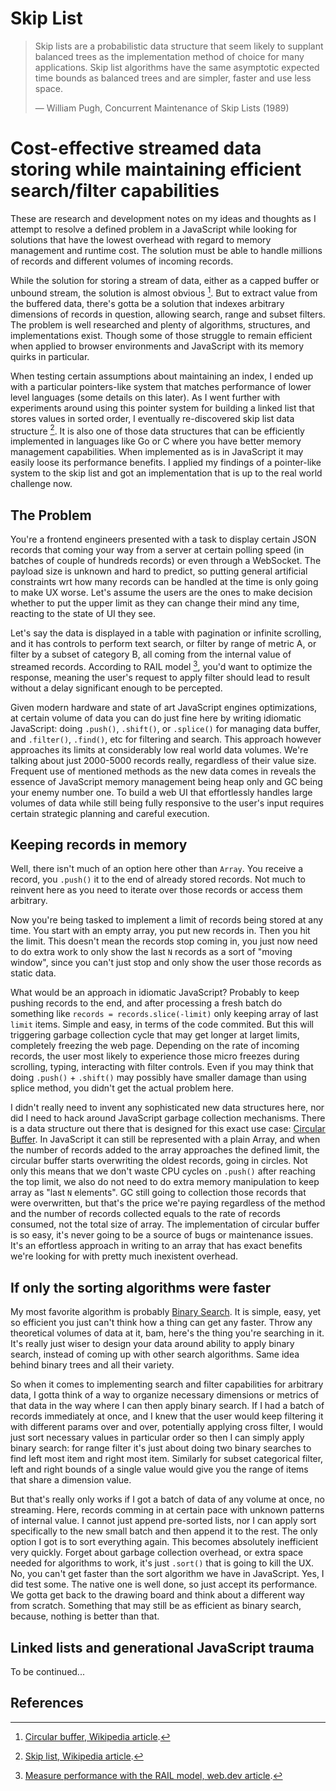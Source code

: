 # Skip List

> Skip lists are a probabilistic data structure that seem likely to supplant
> balanced trees as the implementation method of choice for many applications.
> Skip list algorithms have the same asymptotic expected time bounds as balanced
> trees and are simpler, faster and use less space.
>
> — William Pugh, Concurrent Maintenance of Skip Lists (1989)

# Cost-effective streamed data storing while maintaining efficient search/filter capabilities

These are research and development notes on my ideas and thoughts as I attempt
to resolve a defined problem in a JavaScript while looking for solutions that
have the lowest overhead with regard to memory management and runtime cost. The
solution must be able to handle millions of records and different volumes of
incoming records.

While the solution for storing a stream of data, either as a capped buffer or
unbound stream, the solution is almost obvious [^circular-buffer-wiki]. But to
extract value from the buffered data, there's gotta be a solution that indexes
arbitrary dimensions of records in question, allowing search, range and subset
filters. The problem is well researched and plenty of algorithms, structures,
and implementations exist. Though some of those struggle to remain efficient
when applied to browser environments and JavaScript with its memory quirks in
particular.

When testing certain assumptions about maintaining an index, I ended up with a
particular pointers-like system that matches performance of lower level
languages (some details on this later). As I went further with experiments
around using this pointer system for building a linked list that stores values
in sorted order, I eventually re-discovered skip list data structure
[^skip-list-wiki]. It is also one of those data structures that can be
efficiently implemented in languages like Go or C where you have better memory
management capabilities. When implemented as is in JavaScript it may easily
loose its performance benefits. I applied my findings of a pointer-like system
to the skip list and got an implementation that is up to the real world
challenge now.

## The Problem

You're a frontend engineers presented with a task to display certain JSON
records that coming your way from a server at certain polling speed (in batches
of couple of hundreds records) or even through a WebSocket. The payload size is
unknown and hard to predict, so putting general artificial constraints wrt how
many records can be handled at the time is only going to make UX worse. Let's
assume the users are the ones to make decision whether to put the upper limit as
they can change their mind any time, reacting to the state of UI they see.

Let's say the data is displayed in a table with pagination or infinite
scrolling, and it has controls to perform text search, or filter by range of
metric A, or filter by a subset of category B, all coming from the internal
value of streamed records. According to RAIL model [^rail-model], you'd want to
optimize the response, meaning the user's request to apply filter should lead to
result without a delay significant enough to be percepted.

Given modern hardware and state of art JavaScript engines optimizations, at
certain volume of data you can do just fine here by writing idiomatic
JavaScript: doing `.push()`, `.shift()`, or `.splice()` for managing data
buffer, and `.filter()`, `.find()`, etc for filtering and search. This approach
however approaches its limits at considerably low real world data volumes. We're
talking about just 2000-5000 records really, regardless of their value size.
Frequent use of mentioned methods as the new data comes in reveals the essence
of JavaScript memory management being heap only and GC being your enemy number
one. To build a web UI that effortlessly handles large volumes of data while
still being fully responsive to the user's input requires certain strategic
planning and careful execution.

## Keeping records in memory

Well, there isn't much of an option here other than `Array`. You receive a
record, you `.push()` it to the end of already stored records. Not much to
reinvent here as you need to iterate over those records or access them
arbitrary.

Now you're being tasked to implement a limit of records being stored at any
time. You start with an empty array, you put new records in. Then you hit the
limit. This doesn't mean the records stop coming in, you just now need to do
extra work to only show the last `N` records as a sort of "moving window", since
you can't just stop and only show the user those records as static data.

What would be an approach in idiomatic JavaScript? Probably to keep pushing
records to the end, and after processing a fresh batch do something like
`records = records.slice(-limit)` only keeping array of last `limit` items.
Simple and easy, in terms of the code commited. But this will triggering garbage
collection cycle that may get longer at larget limits, completely freezing the
web page. Depending on the rate of incoming records, the user most likely to
experience those micro freezes during scrolling, typing, interacting with filter
controls. Even if you may think that doing `.push()` + `.shift()` may possibly
have smaller damage than using splice method, you didn't get the actual problem
here.

I didn't really need to invent any sophisticated new data structures here, nor
did I need to hack around JavaScript garbage collection mechanisms. There is a
data structure out there that is designed for this exact use case:
[Circular Buffer](https://en.wikipedia.org/wiki/Circular_buffer). In JavaScript
it can still be represented with a plain Array, and when the number of records
added to the array approaches the defined limit, the circular buffer starts
overwriting the oldest records, going in circles. Not only this means that we
don't waste CPU cycles on `.push()` after reaching the top limit, we also do not
need to do extra memory manipulation to keep array as "last `N` elements". GC
still going to collection those records that were overwritten, but that's the
price we're paying regardless of the method and the number of records collected
equals to the rate of records consumed, not the total size of array. The
implementation of circular buffer is so easy, it's never going to be a source of
bugs or maintenance issues. It's an effortless approach in writing to an array
that has exact benefits we're looking for with pretty much inexistent overhead.

## If only the sorting algorithms were faster

My most favorite algorithm is probably
[Binary Search](https://en.wikipedia.org/wiki/Binary_search). It is simple,
easy, yet so efficient you just can't think how a thing can get any faster.
Throw any theoretical volumes of data at it, bam, here's the thing you're
searching in it. It's really just wiser to design your data around ability to
apply binary search, instead of coming up with other search algorithms. Same
idea behind binary trees and all their variety.

So when it comes to implementing search and filter capabilities for arbitrary
data, I gotta think of a way to organize necessary dimensions or metrics of that
data in the way where I can then apply binary search. If I had a batch of
records immediately at once, and I knew that the user would keep filtering it
with different params over and over, potentially applying cross filter, I would
just sort necessary values in particular order so then I can simply apply binary
search: for range filter it's just about doing two binary searches to find left
most item and right most item. Similarly for subset categorical filter, left and
right bounds of a single value would give you the range of items that share a
dimension value.

But that's really only works if I got a batch of data of any volume at once, no
streaming. Here, records comming in at certain pace with unknown patterns of
internal value. I cannot just append pre-sorted lists, nor I can apply sort
specifically to the new small batch and then append it to the rest. The only
option I got is to sort everything again. This becomes absolutely inefficient
very quickly. Forget about garbage collection overhead, or extra space needed
for algorithms to work, it's just `.sort()` that is going to kill the UX. No,
you can't get faster than the sort algorithm we have in JavaScript. Yes, I did
test some. The native one is well done, so just accept its performance. We gotta
get back to the drawing board and think about a different way from scratch.
Something that may still be as efficient as binary search, because, nothing is
better than that.

## Linked lists and generational JavaScript trauma

To be continued...

<!-- ... why linked lists in javascript are not the same as in C -->

## References

[^circular-buffer-wiki]:
    [Circular buffer, Wikipedia article](https://en.wikipedia.org/wiki/Circular_buffer).

[^skip-list-wiki]: [Skip list, Wikipedia article](https://en.wikipedia.org/wiki/Skip_list).
[^rail-model]:
    [Measure performance with the RAIL model, web.dev article](https://web.dev/articles/rail).

[^pugh-paper]:
    ["Skip Lists: A Probabilistic Alternative to Balanced Trees", William Pugh](https://15721.courses.cs.cmu.edu/spring2018/papers/08-oltpindexes1/pugh-skiplists-cacm1990.pdf)

[^mit-lecture]:
    ["Randomization: Skip Lists", Srinivas Devadas, MIT 6.046J Design and Analysis of Algorithms, Spring 2015](https://www.youtube.com/watch?v=2g9OSRKJuzM)

[^lru-link]:
    ["Implementing an efficient LRU cache in JavaScript", Guillaume Plique](https://yomguithereal.github.io/posts/lru-cache)

